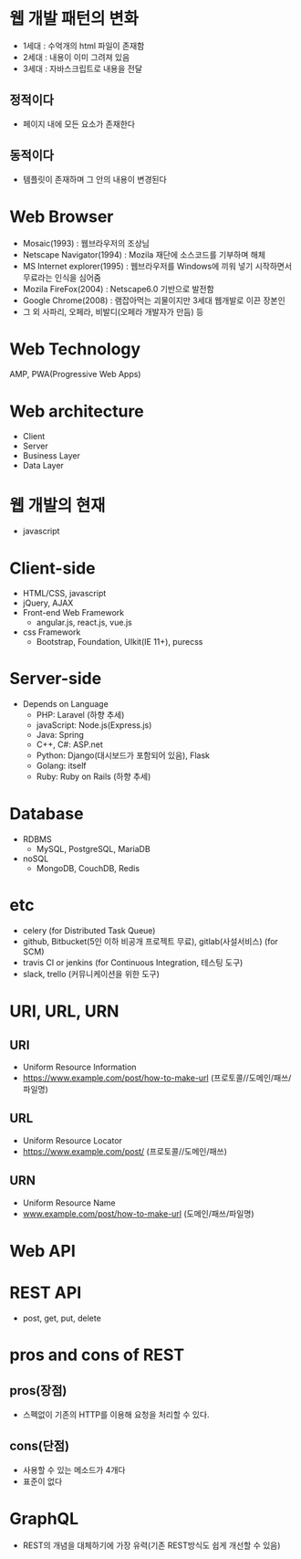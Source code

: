 # 웹 개발 패턴의 변화

- 1세대 : 수억개의 html 파일이 존재함
- 2세대 : 내용이 이미 그려져 있음
- 3세대 : 자바스크립트로 내용을 전달

## 정적이다
- 페이지 내에 모든 요소가 존재한다  

## 동적이다
- 템플릿이 존재하며 그 안의 내용이 변경된다

# Web Browser
- Mosaic(1993) : 웹브라우저의 조상님
- Netscape Navigator(1994) : Mozila 재단에 소스코드를 기부하며 해체
- MS Internet explorer(1995) : 웹브라우저를 Windows에 끼워 넣기 시작하면서 무료라는 인식을 심어줌
- Mozila FireFox(2004) : Netscape6.0 기반으로 발전함
- Google Chrome(2008) : 램잡아먹는 괴물이지만 3세대 웹개발로 이끈 장본인
- 그 외 사파리, 오페라, 비발디(오페라 개발자가 만듬) 등

# Web Technology
AMP, PWA(Progressive Web Apps)

# Web architecture
- Client
- Server
- Business Layer
- Data Layer

# 웹 개발의 현재
- javascript

# Client-side
- HTML/CSS, javascript
- jQuery, AJAX
- Front-end Web Framework
    - angular.js, react.js, vue.js
- css Framework
    - Bootstrap, Foundation, UIkit(IE 11+), purecss

# Server-side
- Depends on Language
    - PHP: Laravel (하향 추세)
    - javaScript: Node.js(Express.js)
    - Java: Spring
    - C++, C#: ASP.net
    - Python: Django(대시보드가 포함되어 있음), Flask
    - Golang: itself
    - Ruby: Ruby on Rails (하향 추세)

# Database
- RDBMS
    - MySQL, PostgreSQL, MariaDB
- noSQL
    - MongoDB, CouchDB, Redis

# etc
- celery (for Distributed Task Queue)
- github, Bitbucket(5인 이하 비공개 프로젝트 무료), gitlab(사설서비스) (for SCM)
- travis CI or jenkins (for Continuous Integration, 테스팅 도구)
- slack, trello (커뮤니케이션을 위한 도구)

# URI, URL, URN
## URI
- Uniform Resource Information
- https://www.example.com/post/how-to-make-url (프로토콜//도메인/패쓰/파일명)
## URL
- Uniform Resource Locator
- https://www.example.com/post/ (프로토콜//도메인/패쓰)
## URN
- Uniform Resource Name
- www.example.com/post/how-to-make-url (도메인/패쓰/파일명)

# Web API

# REST API
- post, get, put, delete

# pros and cons of REST
## pros(장점)

- 스펙없이 기존의 HTTP를 이용해 요청을 처리할 수 있다.
## cons(단점)

- 사용할 수 있는 메소드가 4개다
- 표준이 없다

# GraphQL
- REST의 개념을 대체하기에 가장 유력(기존 REST방식도 쉽게 개선할 수 있음)